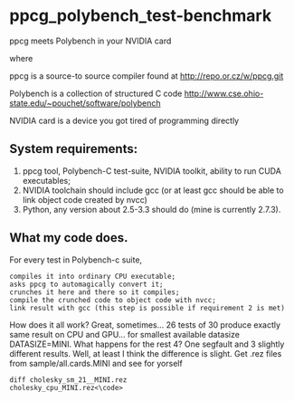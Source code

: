 ppcg_polybench_test-benchmark
=============================

ppcg meets Polybench in your NVIDIA card

where 

 ppcg is a source-to source compiler found at http://repo.or.cz/w/ppcg.git

 Polybench is a collection of structured C code    http://www.cse.ohio-state.edu/~pouchet/software/polybench
 
 NVIDIA card is a device you got tired of programming directly
 
System requirements:
--------------------
 1. ppcg tool, Polybench-C test-suite, NVIDIA toolkit, ability to run CUDA executables;
 2. NVIDIA toolchain should include gcc (or at least gcc should be able to link object code created by nvcc)
 3. Python, any version about 2.5-3.3 should do (mine is currently 2.7.3).
 
What my code does.
------------------
For every test in Polybench-c suite,

    compiles it into ordinary CPU executable;
    asks ppcg to automagically convert it;
    crunches it here and there so it compiles;
    compile the crunched code to object code with nvcc;
    link result with gcc (this step is possible if requirement 2 is met)
    
How does it all work? Great, sometimes... 26 tests of 30 produce exactly same result on CPU and GPU... for smallest available datasize DATASIZE=MINI. What happens for the rest 4? One segfault and 3 slightly different results. Well, at least I think the difference is slight. Get .rez files from sample/all.cards.MINI and see for yorself

<code>diff cholesky_sm_21__MINI.rez cholesky_cpu_MINI.rez<\code>
